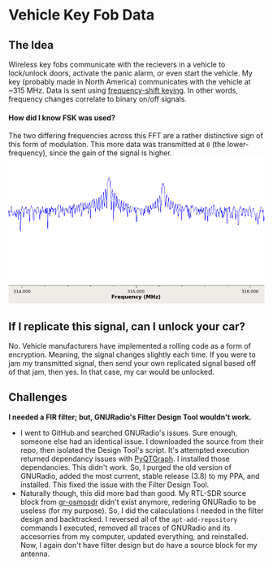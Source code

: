 # Vehicle Key Fob Data

## The Idea
Wireless key fobs communicate with the recievers in a vehicle to lock/unlock doors, activate the panic alarm, or even start the vehicle. My key (probably made in North America) communicates with the vehicle at ~315 MHz. Data is sent using [frequency-shift keying](https://en.wikipedia.org/wiki/Frequency-shift_keying). In other words, frequency changes correlate to binary on/off signals.

#### How did I know FSK was used?
The two differing frequencies across this FFT are a rather distinctive sign of this form of modulation. This more data was transmitted at `0` (the lower-frequency), since the gain of the signal is higher.
![FSK Data on a FFT](/key-data/fsk.png)

## If I replicate this signal, can I unlock your car?
No. Vehicle manufacturers have implemented a rolling code as a form of encryption. Meaning, the signal changes slightly each time. If you were to jam my transmitted signal, then send your own replicated signal based off of that jam, then yes. In that case, my car would be unlocked. 

## Challenges
**I needed a FIR filter; but, GNURadio's Filter Design Tool wouldn't work.**
* I went to GitHub and searched GNURadio's issues. Sure enough, someone else had an identical issue. I downloaded the source from their repo, then isolated the Design Tool's script. It's attempted execution returned dependancy issues with [PyQTGraph](www.pyqtgraph.org). I installed those dependancies. This didn't work. So, I purged the old version of GNURadio, added the most current, stable release (3.8) to my PPA, and installed. This fixed the issue with the Filter Design Tool.
* Naturally though, this did more bad than good. My RTL-SDR source block from [gr-osmosdr](https://osmocom.org/) didn't exist anymore, redering GNURadio to be useless (for my purpose). So, I did the calaculations I needed in the filter design and backtracked. I reversed all of the `apt-add-repository` commands I executed, removed all traces of GNURadio and its accesorries from my computer, updated everything, and reinstalled. Now, I again don't have filter design but do have a source block for my antenna.
